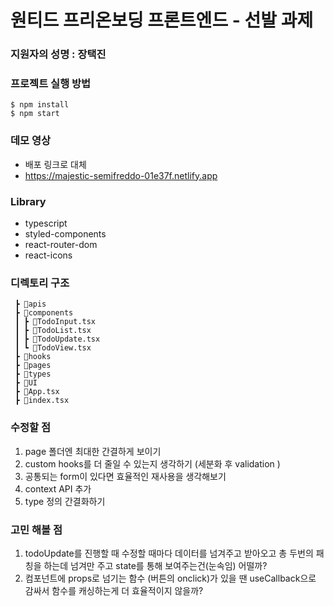 # 원티드 프리온보딩 프론트엔드 - 선발 과제
### 지원자의 성명 : 장택진
### 프로젝트 실행 방법
```
$ npm install
$ npm start
```
### 데모 영상
- 배포 링크로 대체
- https://majestic-semifreddo-01e37f.netlify.app
### Library
- typescript
- styled-components
- react-router-dom
- react-icons
### 디렉토리 구조
```📦src
 ┣ 📂apis
 ┣ 📂components
 ┃ ┣ 📜TodoInput.tsx
 ┃ ┣ 📜TodoList.tsx
 ┃ ┣ 📜TodoUpdate.tsx
 ┃ ┗ 📜TodoView.tsx
 ┣ 📂hooks
 ┣ 📂pages
 ┣ 📂types
 ┣ 📂UI
 ┣ 📜App.tsx
 ┣ 📜index.tsx

 ```
 
 ### 수정할 점
 
 1. page 폴더엔 최대한 간결하게 보이기
 2. custom hooks를 더 줄일 수 있는지 생각하기 (세분화 후 validation )
 3. 공통되는 form이 있다면 효율적인 재사용을 생각해보기
 4. context API 추가
 5. type 정의 간결화하기

### 고민 해볼 점
1. todoUpdate를 진행할 때 수정할 때마다 데이터를 넘겨주고 받아오고 총 두번의 패칭을 하는데 넘겨만 주고 state를 통해 보여주는건(눈속임) 어떨까?
2. 컴포넌트에 props로 넘기는 함수 (버튼의 onclick)가 있을 땐 useCallback으로 감싸서 함수를 캐싱하는게 더 효율적이지 않을까?

